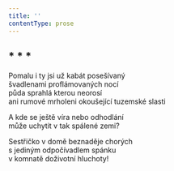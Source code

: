 ```yaml
---
title: ''
contentType: prose
---
```


## \* \* \*

Pomalu i ty jsi už kabát posešívaný  
švadlenami proflámovaných nocí  
půda sprahlá kterou neorosí  
ani rumové mrholeni okoušející tuzemské slasti

A kde se ještě víra nebo odhodlání  
může uchytit v tak spálené zemi?

Sestřičko v domě beznaděje chorých  
s jediným odpočívadlem spánku  
v komnatě doživotní hluchoty!
